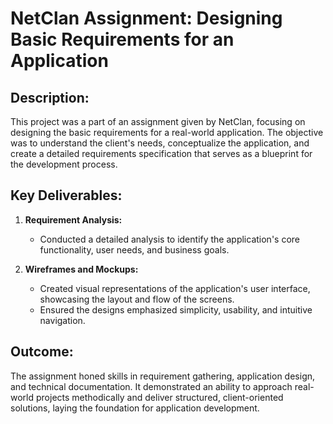 # NetClan Assignment: Designing Basic Requirements for an Application  

## Description:
This project was a part of an assignment given by NetClan, focusing on designing the basic requirements for a real-world application. The objective was to understand the client's needs, conceptualize the application, and create a detailed requirements specification that serves as a blueprint for the development process.  


## Key Deliverables:
1. **Requirement Analysis:**  
   - Conducted a detailed analysis to identify the application's core functionality, user needs, and business goals.  

2. **Wireframes and Mockups:**
   - Created visual representations of the application's user interface, showcasing the layout and flow of the screens.  
   - Ensured the designs emphasized simplicity, usability, and intuitive navigation.  

## Outcome:
The assignment honed skills in requirement gathering, application design, and technical documentation. It demonstrated an ability to approach real-world projects methodically and deliver structured, client-oriented solutions, laying the foundation for application development.
